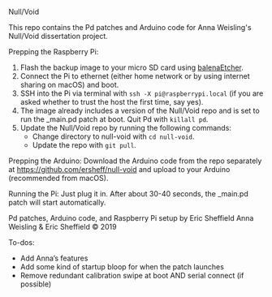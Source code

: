 Null/Void

This repo contains the Pd patches and Arduino code for Anna Weisling's <emph>Null/Void<emph> dissertation project.

Prepping the Raspberry Pi:
1. Flash the backup image to your micro SD card using [balenaEtcher](https://www.balena.io/etcher/).
2. Connect the Pi to ethernet (either home network or by using internet sharing on macOS) and boot.
3. SSH into the Pi via terminal with `ssh -X pi@raspberrypi.local` (if you are asked whether to trust the host the first time, say yes).
4. The image already includes a version of the Null/Void repo and is set to run the <emph>_main.pd<emph> patch at boot. Quit Pd with `killall pd`. 
5. Update the Null/Void repo by running the following commands:
     - Change directory to null-void with `cd null-void`.
     - Update the repo with `git pull`.

Prepping the Arduino:
Download the Arduino code from the repo separately at https://github.com/ersheff/null-void and upload to your Arduino (recommended from macOS).

Running the Pi:
Just plug it in. After about 30-40 seconds, the <emph>_main.pd<emph> patch will start automatically.


Pd patches, Arduino code, and Raspberry Pi setup by Eric Sheffield
Anna Weisling & Eric Sheffield © 2019


To-dos:
- Add Anna’s features
- Add some kind of startup bloop for when the patch launches
- Remove redundant calibration swipe at boot AND serial connect (if possible)